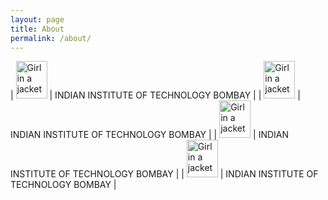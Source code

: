 ```yaml
---
layout: page
title: About
permalink: /about/
---
```


| <img src="https://upload.wikimedia.org/wikipedia/en/thumb/1/1d/Indian_Institute_of_Technology_Bombay_Logo.svg/330px-Indian_Institute_of_Technology_Bombay_Logo.svg.png" alt="Girl in a jacket" style="width:50px;height:60px;"> | INDIAN INSTITUTE OF TECHNOLOGY BOMBAY |
| <img src="https://upload.wikimedia.org/wikipedia/en/thumb/1/1d/Indian_Institute_of_Technology_Bombay_Logo.svg/330px-Indian_Institute_of_Technology_Bombay_Logo.svg.png" alt="Girl in a jacket" style="width:50px;height:60px;"> | INDIAN INSTITUTE OF TECHNOLOGY BOMBAY |
| <img src="https://upload.wikimedia.org/wikipedia/en/thumb/1/1d/Indian_Institute_of_Technology_Bombay_Logo.svg/330px-Indian_Institute_of_Technology_Bombay_Logo.svg.png" alt="Girl in a jacket" style="width:50px;height:60px;"> | INDIAN INSTITUTE OF TECHNOLOGY BOMBAY |
| <img src="https://upload.wikimedia.org/wikipedia/en/thumb/1/1d/Indian_Institute_of_Technology_Bombay_Logo.svg/330px-Indian_Institute_of_Technology_Bombay_Logo.svg.png" alt="Girl in a jacket" style="width:50px;height:60px;"> | INDIAN INSTITUTE OF TECHNOLOGY BOMBAY |


